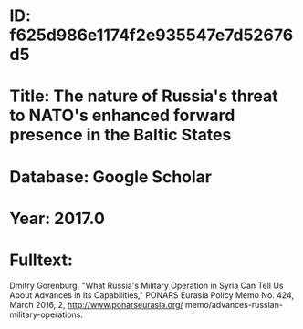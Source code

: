 # ID: f625d986e1174f2e935547e7d52676d5
# Title: The nature of Russia's threat to NATO's enhanced forward presence in the Baltic States
# Database: Google Scholar
# Year: 2017.0
# Fulltext:
Dmitry Gorenburg, "What Russia's Military Operation in Syria Can Tell Us About Advances in its Capabilities," PONARS Eurasia Policy Memo No.
424, March 2016, 2, http://www.ponarseurasia.org/ memo/advances-russian-military-operations.